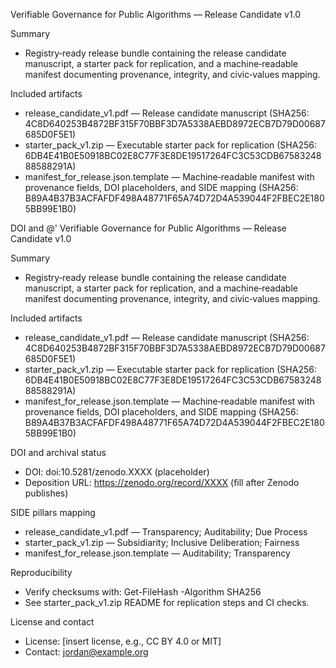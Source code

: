 ﻿Verifiable Governance for Public Algorithms — Release Candidate v1.0

Summary
- Registry‑ready release bundle containing the release candidate manuscript, a starter pack for replication, and a machine‑readable manifest documenting provenance, integrity, and civic‑values mapping.

Included artifacts
- release_candidate_v1.pdf — Release candidate manuscript (SHA256: 4C8D640253B4872BF315F70BBF3D7A5338AEBD8972ECB7D79D00687685D0F5E1)
- starter_pack_v1.zip — Executable starter pack for replication (SHA256: 6DB4E41B0E50918BC02E8C77F3E8DE19517264FC3C53CDB6758324888588291A)
- manifest_for_release.json.template — Machine‑readable manifest with provenance fields, DOI placeholders, and SIDE mapping (SHA256: B89A4B37B3ACFAFDF498A48771F65A74D72D4A539044F2FBEC2E1805BB99E1B0)

DOI and
@'
Verifiable Governance for Public Algorithms — Release Candidate v1.0

Summary
- Registry‑ready release bundle containing the release candidate manuscript, a starter pack for replication, and a machine‑readable manifest documenting provenance, integrity, and civic‑values mapping.

Included artifacts
- release_candidate_v1.pdf — Release candidate manuscript (SHA256: 4C8D640253B4872BF315F70BBF3D7A5338AEBD8972ECB7D79D00687685D0F5E1)
- starter_pack_v1.zip — Executable starter pack for replication (SHA256: 6DB4E41B0E50918BC02E8C77F3E8DE19517264FC3C53CDB6758324888588291A)
- manifest_for_release.json.template — Machine‑readable manifest with provenance fields, DOI placeholders, and SIDE mapping (SHA256: B89A4B37B3ACFAFDF498A48771F65A74D72D4A539044F2FBEC2E1805BB99E1B0)

DOI and archival status
- DOI: doi:10.5281/zenodo.XXXX (placeholder)
- Deposition URL: https://zenodo.org/record/XXXX (fill after Zenodo publishes)

SIDE pillars mapping
- release_candidate_v1.pdf — Transparency; Auditability; Due Process
- starter_pack_v1.zip — Subsidiarity; Inclusive Deliberation; Fairness
- manifest_for_release.json.template — Auditability; Transparency

Reproducibility
- Verify checksums with: Get-FileHash <filename> -Algorithm SHA256
- See starter_pack_v1.zip README for replication steps and CI checks.

License and contact
- License: [insert license, e.g., CC BY 4.0 or MIT]
- Contact: jordan@example.org
